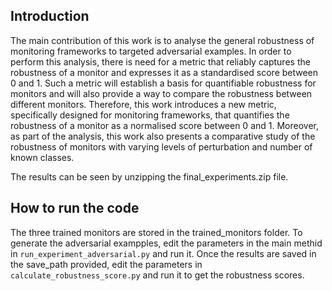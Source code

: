 ## Introduction
The main contribution of this work is to analyse the general robustness of monitoring frameworks to targeted adversarial examples. In order to perform this analysis, there is need for a metric that reliably captures the robustness of a monitor and expresses it as a standardised score between 0 and 1. Such a metric will establish a basis for quantifiable robustness for monitors and will also provide a way to compare the robustness between different monitors. Therefore, this work introduces a new metric, specifically designed for monitoring frameworks, that quantifies the robustness of a monitor as a normalised score between 0 and 1. Moreover, as part of the analysis, this work also presents a comparative study of the robustness of monitors with varying levels of perturbation and number of known classes.

The results can be seen by unzipping the final_experiments.zip file.


## How to run the code
The three trained monitors are stored in the trained_monitors folder. To generate the adversarial exampples, edit the parameters in the main methid in `run_experiment_adversarial.py` and run it. Once the results are saved in the save_path provided, edit the parameters in `calculate_robustness_score.py` and run it to get the robustness scores.
